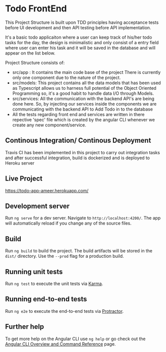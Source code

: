 # Todo FrontEnd

This Project Structure is built upon TDD principles having acceptance tests before UI development and then API testing before API implementation.

It's a basic todo applicaiton where a user can keep track of his/her todo tasks for the day, the design is minimalistic and only consist of a entry field where user can enter his task and it will be saved in the database and will appear on the list below.

Project Structure consists of: 
- src/app : It contains the main code base of the project There is currently only one component due to the nature of the project.
- src/models: This project contains all the data models that has been used as Typescript allows us to harness full potential of the Object Oriented Programming so, it's a good habit to handle data I/O through Models.
- src/services: All the communication with the backend API's are being done here. So, by injecting our services inside the components we are communicating with the backend API to Add Todo in to the database
- All the tests regarding front end and services are written in there repective 'spec' file which is created by the angular CLI whenever we create any new component/service.

## Continous Integration/ Continous Deployment 

Travis CI has been implemented in this project to carry out integration tasks and after successful integration, build is dockerized and is deployed to Heroku server

## Live Project

https://todo-app-ameer.herokuapp.com/

## Development server

Run `ng serve` for a dev server. Navigate to `http://localhost:4200/`. The app will automatically reload if you change any of the source files.

## Build

Run `ng build` to build the project. The build artifacts will be stored in the `dist/` directory. Use the `--prod` flag for a production build.

## Running unit tests

Run `ng test` to execute the unit tests via [Karma](https://karma-runner.github.io).

## Running end-to-end tests

Run `ng e2e` to execute the end-to-end tests via [Protractor](http://www.protractortest.org/).

## Further help

To get more help on the Angular CLI use `ng help` or go check out the [Angular CLI Overview and Command Reference](https://angular.io/cli) page.
